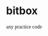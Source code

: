 # bitbox
any practice code
<!DOCTYPE html>
<html>
    <head>
        <meta charset="utf-8">
        <title>To Switzerland!</title>
    </head>
    <body>
    <style>
	p{font-family: cursive;
	}
    #switzerland{ background-color:red;
					color:white; 
				}
				
    #intro{ background-color:red; 
			color:white; 
			font-family:monospace;
			}
			
    .travel{ color:red; 
			font-size:46px;
			}
			
	#locations{	font-family:fantasy;
				font-size: 24px;
				}
	#links{ font-size:2em;
	}
	
	#swiss{font: 1.5em cursive;
	}
	#animals{text-align: left;
			font-family: sans-serif;
			font-size: 20px;
			color: purple;
			}
	
	
    </style>
        <h1>Travel to ....</h1>
			<img src="https://www.kasandbox.org/programming-images/seasonal/snowy-slope-with-trees.png" width="200" heigth="200">
        <h1>...Switzerland!!</h1>
		 <ul id="links">
			<li><a href="#chocolate">chocolate</a></li>
			<li><a href="#phrases">phrases</a></li>
		</ul>
	<p id= "switzerland">
    Switzerland is great for <em>lots</em> of reasons:</p>
        <ul>
            Alps.<br>
            Hot chocolate.<br>
            Toblerone<br>
            Cheese<br>
            <em>Lots</em> and <em>lots</em> of cheeses!<br>
            and <strong>yodling</strong>!!
        </ul>

     <p id="intro">
       "All for one, and one for all". <br>Switzerland is a mountainous Central European country, home to numerous lakes, villages and the high peaks of the Alps.<br> Its cities contain medieval quarters, with landmarks like capital Bern’s Zytglogge clock tower and Lucerne’s wooden chapel bridge. The country is also known for its ski resorts and hiking trails. Banking and finance are key industries, and Swiss watches and chocolate are <em>world</em> renowned.
       </p>
	   
	   <p>Climate
		The Swiss climate is generally temperate, but can vary greatly between the localities,[49] from glacial conditions on the mountaintops to the often pleasant near Mediterranean climate at Switzerland's southern tip. There are some valley areas in the southern part of Switzerland where some cold-hardy palm trees are found. Summers tend to be warm and humid at times with periodic rainfall so they are ideal for pastures and grazing. The less humid winters in the mountains may see long intervals of stable conditions for weeks, while the lower lands tend to suffer from inversion, during these periods, thus seeing no sun for weeks.
		A weather phenomenon known as the föhn (with an identical effect to the chinook wind) can occur at all times of the year and is characterised by an unexpectedly warm wind, bringing air of very low relative humidity to the north of the Alps during rainfall periods on the southern face of the Alps. This works both ways across the alps but is more efficient if blowing from the south due to the steeper step for oncoming wind from the south. Valleys running south to north trigger the best effect. The driest conditions persist in all inner alpine valleys that receive less rain because arriving clouds lose a lot of their content while crossing the mountains before reaching these areas. Large alpine areas such as Graubünden remain drier than pre-alpine areas and as in the main valley of the Valais wine grapes are grown there.[50]
		The wettest conditions persist in the high Alps and in the Ticino canton which has much sun yet heavy bursts of rain from time to time.[50] Precipitation tends to be spread moderately throughout the year with a peak in summer. Autumn is the driest season, winter receives less precipitation than summer, yet the weather patterns in Switzerland are not in a stable climate system and can be variable from year to year with no strict and predictable periods.</p>
</p>

<br>
<br>
<br>
<h2>
Native animals
</h2>

<ul>
	<li>Zebra</li>
	<li>Mole</li>
	<li>Unicorn</li>
</ul>

<table id="animals">
	<thead>
		<tr>
			<th>Animal</th>
			<th>Colour</th>
			<th>Personality</th>
		</tr>
	</thead>

	<tbody>
		<tr>
			<td>Zebra</td>
			<td>Black & Yellow</td>
			<td>Cantankerous</td>
		</tr>
		<tr>
			<td>Mole</td>
			<td>Blue</td>
			<td>Taciturn</td>
		</tr>
		<tr>
			<td>Unicorn</td>
			<td>multi-coloured</td>
			<td>Capricious</td>
		</tr>
	</tbody>	
	
</table>
<br>
<br>
<br>
	<h2><strong>Chocolate</strong></h2>
	<!-- This paragraph is an exerpt from the wikipedia page. -->
		<p id="chocolate">   
			Chocolate has been made in Switzerland since the 18th century but it gained its reputation at the end of the 19th century with the invention of modern techniques such as conching and tempering which enabled its production on a high quality level.
			Also a breakthrough was the invention of solid milk chocolate in 1875 by Daniel Peter. The Swiss are the world's largest consumers of chocolate.
			<a target=_"blank" href="https://en.wikipedia.org/wiki/Swiss_chocolate">
			<img src="https://www.kasandbox.org/programming-images/food/chocolates.png" width="180" heigth="60"></a>
		
		</p>   
	<br>
    <br>
    <br>
    <p class="travel">
        Things to do in Switzerland:
    </p>
		<ol id="locations">
			<strong>Lucerne</strong> <em>The Alpine city with a medievil chapel.</em><br>
			<strong>Lake Geneva</strong> <em>Old & united.</em><br>
			<strong>Zurich</strong> <em>Banking centre on the river Limmat.</em><br>
			<strong>Jungfraujoch</strong> <em>Saddle in the Bernese Alps</em><br>
			<strong>Jungfrau</strong> <em>Mountain, glacier, and paragliding</em><br>
			<strong>Pilatus</strong> <em>Mountain, glacier, and paragliding</em><br>
			<strong>Rhine Falls</strong> <em>Europe's largest plains waterfall</em><br>
			<strong>Chillon Castle</strong> <em>Lakeside castle & cultural center</em><br>
        </ol>
    <p class="travel" id="phrases">
    Top ten most important phrases:
    <!-- this list was an extract from https://www.expatica.com/ch/out-and-about/Top-10-places-to-visit-in-Switzerland_102301.html  -->
	</p>
		<ol id="swiss">
			<li>Hello – Grüezi
			<li>My name is … (formal) – I heisse …
			<li>How are you? (informal) – Wie goots Ihne?
			<li>Good, thanks and you? (informal) – Dangge, guet, und dir?
			<li>Goodbye – (Uf) Widerluege / Tschüss
			<li>See you later – Bis spöter
			<li>Thank you – Merci
			<li>Thank you very much – Merci vilmal
			<li>Enjoy your meal! – En guete
			<li>Yes – Ja  / No – Nein
        </ol>
      
    <p>
        And there you have it.  Abreif introduction to the beautiful, the unique, the one and only -<strong><em> Switzerland.</em></strong>
    </p>
			<a target=_"blank" href="https://www.youtube.com/watch?v=oZRBUBbfIJ8"> Find out more here.</a>
    <p class="travel">..... Bis spöter :)
    </p>
</body>
</html>
